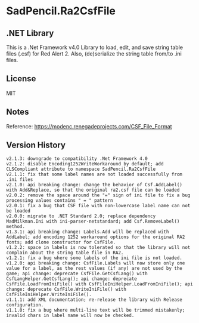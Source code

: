 # SadPencil.Ra2CsfFile

## .NET Library
This is a .Net Framework v4.0 Library to load, edit, and save string table files (.csf) for Red Alert 2. Also, (de)serialize the string table from/to .ini files.

## License

MIT

## Notes
Reference: https://modenc.renegadeprojects.com/CSF_File_Format

## Version History

```
v2.1.3: downgrade to compatibility .Net Framework 4.0
v2.1.2: disable Encoding1252WriteWorkaround by default; add CLSCompliant attribute to namespace SadPencil.Ra2CsfFile
v2.1.1: fix that some label names are not loaded successfully from .ini files
v2.1.0: api breaking change: change the behavior of Csf.AddLabel() with Add&Replace, so that the original ra2.csf file can be loaded
v2.0.2: remove the space around the "=" sign of ini file to fix a bug processing values contains " = " pattern
v2.0.1: fix a bug that CSF file with non-lowercase label name can not be loaded
v2.0.0: migrate to .NET Standard 2.0; replace dependency MadMilkman.Ini with ini-parser-netstandard; add Csf.RemoveLabel() method.
v1.3.1: api breaking change: Labels.Add will be replaced with AddLabel; add encoding 1252 workaround options for the original RA2 fonts; add clone constructor for CsfFile. 
v1.2.2: space in labels is now tolerated so that the library will not complain about the string table file in RA2.
v1.2.1: fix a bug where some labels of the ini file is not loaded.
v1.2.0: api breaking change: CsfFile.Labels will now store only one value for a label, as the rest values (if any) are not used by the game; api change: deprecate CsfFile.GetCsfLang() with CsfLangHelper.GetCsfLang(); api change: deprecate CsfFile.LoadFromIniFile() with CsfFileIniHelper.LoadFromIniFile(); api change: deprecate CsfFile.WriteIniFile() with CsfFileIniHelper.WriteIniFile().
v1.1.1: add XML documentation; re-release the library with Release configuration.
v1.1.0: fix a bug where multi-line text will be trimmed mistakenly; invalid chars in label name will now be checked.
```

